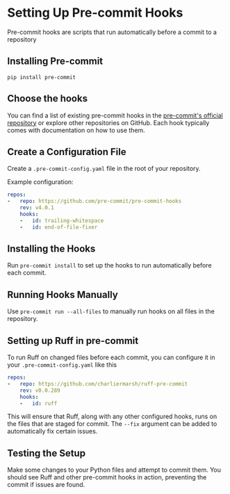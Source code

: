 # Setting Up Pre-commit Hooks

Pre-commit hooks are scripts that run automatically before a commit to a repository

## Installing Pre-commit

`pip install pre-commit`

## Choose the hooks

You can find a list of existing pre-commit hooks in the [pre-commit's official
repository](https://github.com/pre-commit/pre-commit-hooks) or explore other repositories on GitHub.
Each hook typically comes with documentation on how to use them.

## Create a Configuration File

Create a `.pre-commit-config.yaml` file in the root of your repository.

Example configuration:

```yaml
repos:
-   repo: https://github.com/pre-commit/pre-commit-hooks
    rev: v4.0.1
    hooks:
    -   id: trailing-whitespace
    -   id: end-of-file-fixer
```

## Installing the Hooks
Run `pre-commit install` to set up the hooks to run automatically before
each commit.

## Running Hooks Manually

Use `pre-commit run --all-files` to manually run hooks on all files in
the repository.

## Setting up Ruff in pre-commit

To run Ruff on changed files before each commit, you can configure it in
your `.pre-commit-config.yaml` like this

```yaml
repos:
-   repo: https://github.com/charliermarsh/ruff-pre-commit
    rev: v0.0.289
    hooks:
    -   id: ruff
```

This will ensure that Ruff, along with any other configured hooks,
runs on the files that are staged for commit. The `--fix` argument can be
added to automatically fix certain issues.

## Testing the Setup

Make some changes to your Python files and attempt to commit them.
You should see Ruff and other pre-commit hooks in action, preventing the
commit if issues are found.
